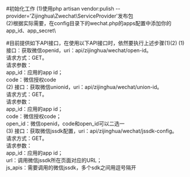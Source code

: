 #初始化工作
(1)使用php artisan vendor:pulish --provider='Zijinghua\Zwechat\ServiceProvider'发布包\
(2)根据实际需要，在config目录下的wechat.php的apps配置中添加你的app_id、app_secret\

#目前提供如下API接口，在使用以下API接口时，依然要执行上述步骤(1)(2)
(1) 接口：获取微信openid，uri：api/zijinghua/wechat/open-id。\
请求方式：GET。\
请求参数：\
app_id：应用的app id；\
code：微信授权code\
(2) 接口：获取微信unionid，uri：api/zijinghua/wechat/union-id。\
请求方式：GET。\
请求参数：\
app_id：应用的app id；\
code：微信授权code；\
open_id：微信openid，code和open_id可以二选一\
(3) 接口：获取微信jssdk配置，uri：api/zijinghua/wechat/jssdk-config。\
请求方式：GET。\
请求参数：\
app_id：应用的app id；\
url：调用微信jssdk所在页面对应的URL；\
js_apis：需要调用的微信jssdk，多个sdk之间用逗号隔开